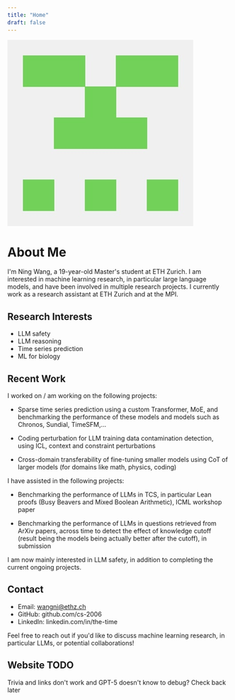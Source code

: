 ```yaml
---
title: "Home"
draft: false
---
```


<div id="about-me-photo">
<img src="/static/96168057.jpg" alt="Ning Wang">
</div>

# About Me

I'm Ning Wang, a 19-year-old Master's student at ETH Zurich.
I am interested in machine learning research, in particular large language models, and have been involved in multiple research projects. I currently work as a research assistant at ETH Zurich and at the MPI. 

## Research Interests

- LLM safety
- LLM reasoning
- Time series prediction
- ML for biology

## Recent Work

I worked on / am working on the following projects:

- Sparse time series prediction using a custom Transformer, MoE, and benchmarking the performance of these models and models such as Chronos, Sundial, TimeSFM,...

- Coding perturbation for LLM training data contamination detection, using ICL, context and constraint perturbations
  
- Cross-domain transferability of fine-tuning smaller models using CoT of larger models (for domains like math, physics, coding)
  
I have assisted in the following projects:

- Benchmarking the performance of LLMs in TCS, in particular Lean proofs (Busy Beavers and Mixed Boolean Arithmetic), ICML workshop paper
  
- Benchmarking the performance of LLMs in questions retrieved from ArXiv papers, across time to detect the effect of knowledge cutoff (result being the models being actually better after the cutoff), in submission
  
I am now mainly interested in LLM safety, in addition to completing the current ongoing projects. 

## Contact

- Email: wangni@ethz.ch
- GitHub: github.com/cs-2006
- LinkedIn: linkedin.com/in/the-time

Feel free to reach out if you'd like to discuss machine learning research, in particular LLMs, or potential collaborations!

## Website TODO
Trivia and links don't work and GPT-5 doesn't know to debug? Check back later
